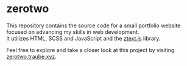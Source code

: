 # zerotwo

This repository contains the source code for a small portfolio website focused on advancing my skills in web development.  
It utilizes HTML, SCSS and JavaScript and the [ztext.js](https://bennettfeely.com/ztext/) library.

Feel free to explore and take a closer look at this project by visiting [zerotwo.traube.xyz](https://zerotwo.traube.xyz/).
